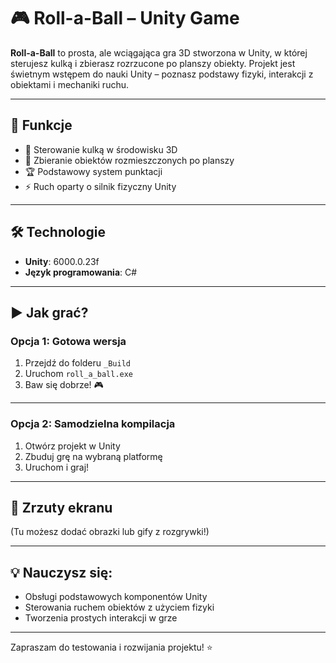 # 🎮 Roll-a-Ball – Unity Game

**Roll-a-Ball** to prosta, ale wciągająca gra 3D stworzona w Unity, w której sterujesz kulką i zbierasz rozrzucone po planszy obiekty. Projekt jest świetnym wstępem do nauki Unity – poznasz podstawy fizyki, interakcji z obiektami i mechaniki ruchu.

---

## 🚀 Funkcje

- 🔵 Sterowanie kulką w środowisku 3D
- 🎯 Zbieranie obiektów rozmieszczonych po planszy
- 🏆 Podstawowy system punktacji
- ⚡️ Ruch oparty o silnik fizyczny Unity

---

## 🛠️ Technologie

- **Unity**: 6000.0.23f
- **Język programowania**: C#

---

## ▶️ Jak grać?

### Opcja 1: Gotowa wersja

1. Przejdź do folderu `_Build`
2. Uruchom `roll_a_ball.exe`
3. Baw się dobrze! 🎮

---

### Opcja 2: Samodzielna kompilacja

1. Otwórz projekt w Unity
2. Zbuduj grę na wybraną platformę
3. Uruchom i graj!

---

## 📸 Zrzuty ekranu

(Tu możesz dodać obrazki lub gify z rozgrywki!)

---

## 💡 Nauczysz się:

- Obsługi podstawowych komponentów Unity
- Sterowania ruchem obiektów z użyciem fizyki
- Tworzenia prostych interakcji w grze

---

Zapraszam do testowania i rozwijania projektu! ⭐
